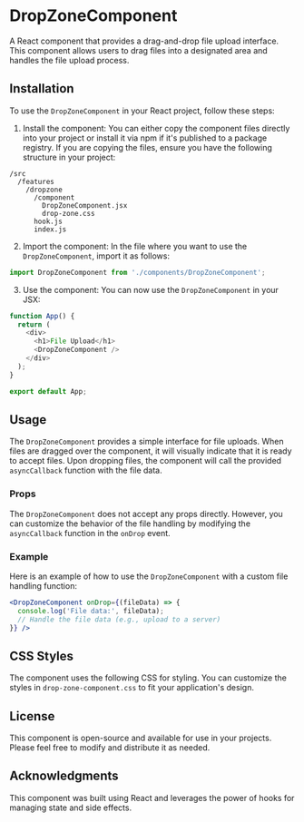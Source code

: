 # DropZoneComponent

A React component that provides a drag-and-drop file upload interface. This component allows users to drag files into a designated area and handles the file upload process.

## Installation

To use the ```DropZoneComponent``` in your React project, follow these steps:

1. Install the component: You can either copy the component files directly into your project or install it via npm if it's published to a package registry. If you are copying the files, ensure you have the following structure in your project:
```
/src
  /features
    /dropzone
      /component
        DropZoneComponent.jsx
        drop-zone.css
      hook.js
      index.js
```
2. Import the component: In the file where you want to use the ```DropZoneComponent```, import it as follows:
```javascript
import DropZoneComponent from './components/DropZoneComponent';

```
3. Use the component: You can now use the ```DropZoneComponent``` in your JSX:
```javascript
function App() {
  return (
    <div>
      <h1>File Upload</h1>
      <DropZoneComponent />
    </div>
  );
}

export default App;
```

## Usage

The ```DropZoneComponent``` provides a simple interface for file uploads. When files are dragged over the component, it will visually indicate that it is ready to accept files. Upon dropping files, the component will call the provided ```asyncCallback``` function with the file data.

### Props

The ```DropZoneComponent``` does not accept any props directly. However, you can customize the behavior of the file handling by modifying the ```asyncCallback``` function in the ```onDrop``` event.

### Example

Here is an example of how to use the ```DropZoneComponent``` with a custom file handling function:
```jsx
<DropZoneComponent onDrop={(fileData) => {
  console.log('File data:', fileData);
  // Handle the file data (e.g., upload to a server)
}} />
```

## CSS Styles

The component uses the following CSS for styling. You can customize the styles in ```drop-zone-component.css``` to fit your application's design.

## License

This component is open-source and available for use in your projects. Please feel free to modify and distribute it as needed.

## Acknowledgments

This component was built using React and leverages the power of hooks for managing state and side effects.
